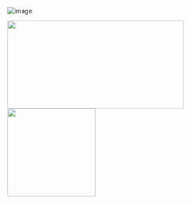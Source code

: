![image](https://github.com/PetervandenDoel/Robot-Claw/assets/73015873/27716c2b-3801-4ce6-bc72-dd474d37a0b1)

<img src="https://github.com/PetervandenDoel/Robot-Claw/assets/73015873/27716c2b-3801-4ce6-bc72-dd474d37a0b1" width="400" height="200" />

<img src="" width="200" height="200" />
